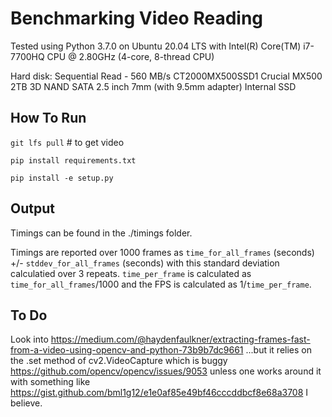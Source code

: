 # Benchmarking Video Reading

Tested using Python 3.7.0 on Ubuntu 20.04 LTS with Intel(R) Core(TM) i7-7700HQ CPU @ 2.80GHz (4-core, 8-thread CPU)   

Hard disk: Sequential Read - 560 MB/s CT2000MX500SSD1 Crucial MX500 2TB 3D NAND SATA 2.5 inch 7mm (with 9.5mm adapter) Internal SSD

## How To Run 

`git lfs pull` # to get video

`pip install requirements.txt`

`pip install -e setup.py`

## Output

Timings can be found in the ./timings folder.

Timings are reported over 1000 frames as `time_for_all_frames` (seconds) +/- `stddev_for_all_frames` (seconds)  with this standard deviation calculatied over 3 repeats. `time_per_frame` is calculated as `time_for_all_frames`/1000 and the FPS is calculated as 1/`time_per_frame`.


## To Do

Look into https://medium.com/@haydenfaulkner/extracting-frames-fast-from-a-video-using-opencv-and-python-73b9b7dc9661 ...but it relies on the .set method of cv2.VideoCapture which is buggy https://github.com/opencv/opencv/issues/9053 unless one works around it with something like https://gist.github.com/bml1g12/e1e0af85e49bf46cccddbcf8e68a3708 I believe.
